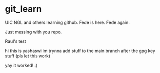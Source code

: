 # git_learn
UIC NGL and others learning github.
Fede is here. Fede again.

Just messing with you repo.

Raul's test

hi this is yashaswi im trynna add stuff to the main branch after the gpg key stuff (pls let this work)

yay it worked! :)
